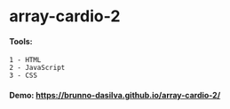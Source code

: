 # array-cardio-2

#### Tools:
    1 - HTML
    2 - JavaScript
    3 - CSS
    


#### Demo: https://brunno-dasilva.github.io/array-cardio-2/
